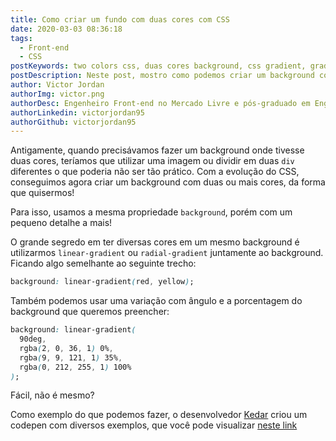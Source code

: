 ```yaml
---
title: Como criar um fundo com duas cores com CSS
date: 2020-03-03 08:36:18
tags:
  - Front-end
  - CSS
postKeywords: two colors css, duas cores background, css gradient, gradiente, css dividir cores, fundo varias cores, css, frontend, dicas front
postDescription: Neste post, mostro como podemos criar um background com duas cores, sem a necessidade de usarmos uma imagem como fundo para isso!
author: Victor Jordan
authorImg: victor.png
authorDesc: Engenheiro Front-end no Mercado Livre e pós-graduado em Engenharia de Software pela PUC-MG e formado em Banco de Dados pela Fatec, apaixonado por usabilidade, performance e UX!
authorLinkedin: victorjordan95
authorGithub: victorjordan95
---
```


Antigamente, quando precisávamos fazer um background onde tivesse duas cores, teríamos que utilizar uma imagem ou dividir em duas `div` diferentes o que poderia não ser tão prático.
Com a evolução do CSS, conseguimos agora criar um background com duas ou mais cores, da forma que quisermos!

Para isso, usamos a mesma propriedade `background`, porém com um pequeno detalhe a mais!

<!-- more -->

O grande segredo em ter diversas cores em um mesmo background é utilizarmos `linear-gradient` ou `radial-gradient` juntamente ao background.
Ficando algo semelhante ao seguinte trecho:

```css
background: linear-gradient(red, yellow);
```

Também podemos usar uma variação com ângulo e a porcentagem do background que queremos preencher:

```css
background: linear-gradient(
  90deg,
  rgba(2, 0, 36, 1) 0%,
  rgba(9, 9, 121, 1) 35%,
  rgba(0, 212, 255, 1) 100%
);
```

Fácil, não é mesmo?

Como exemplo do que podemos fazer, o desenvolvedor [Kedar](https://codepen.io/kedar) criou um codepen com diversos exemplos, que você pode visualizar [neste link](https://codepen.io/kedar/pen/MpXgoR)
